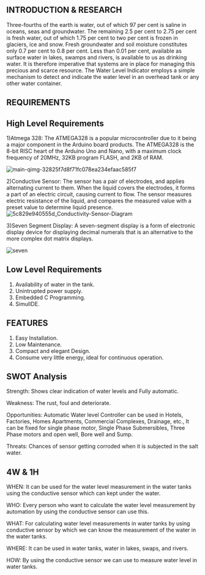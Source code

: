 ## INTRODUCTION & RESEARCH
Three-fourths of the earth is water, out of which 97 per cent is saline in oceans, seas and groundwater. The remaining 2.5 per cent to 2.75 per cent is fresh water, out of which 1.75 per cent to two per cent is frozen in glaciers, ice and snow. Fresh groundwater and soil moisture constitutes only 0.7 per cent to 0.8 per cent. Less than 0.01 per cent, available as surface water in lakes, swamps and rivers, is available to us as drinking water. It is therefore imperative that systems are in place for managing this precious and scarce resource. The Water Level Indicator employs a simple mechanism to detect and indicate the water level in an overhead tank or any other water container.

## REQUIREMENTS

## High Level Requirements
1)Atmega 328:
The ATMEGA328 is a popular microcontroller due to it being a major component in the Arduino board products. The ATMEGA328 is the 8-bit RISC heart of the Arduino Uno and Nano, with a maximum clock frequency of 20MHz, 32KB program FLASH, and 2KB of RAM.

![main-qimg-32825f7d8f71fc078ea234efaac585f7](https://user-images.githubusercontent.com/94435981/144433034-2fb6b19b-b537-4b69-a99b-3ce4d50b405d.png)

2)Conductive Sensor:
The sensor has a pair of electrodes, and applies alternating current to them. When the liquid covers the electrodes, it forms a part of an electric circuit, causing current to flow. The sensor measures electric resistance of the liquid, and compares the measured value with a preset value to determine liquid presence.
![5c829e940555d_Conductivity-Sensor-Diagram](https://user-images.githubusercontent.com/94435981/144433494-5fb3e3b7-890e-4b53-88bb-9365957e4ff8.png)

3)Seven Segment Display:
A seven-segment display is a form of electronic display device for displaying decimal numerals that is an alternative to the more complex dot matrix displays.

![seven](https://user-images.githubusercontent.com/94435981/144433716-3dbbf6ab-ed8e-4ff5-85c0-bd69e090a725.jpg)

## Low Level Requirements

1)  Availability of water in the tank.
2)  Unintrupted power supply.
3)  Embedded C Programming.
4)  SimulIDE.

## FEATURES
1)  Easy Installation.
2)  Low Maintenance.
3)  Compact and elegant Design.
4)  Consume very little energy, ideal for continuous operation.

## SWOT Analysis

Strength: Shows clear indication of water levels and Fully automatic.

Weakness: The rust, foul and deteriorate.

Opportunities: Automatic Water level Controller can be used in Hotels, Factories, Homes Apartments, Commercial Complexes, Drainage, etc., It can be fixed for single phase motor, Single Phase Submersibles, Three Phase motors and open well, Bore well and Sump.

Threats: Chances of sensor getting corroded when it is subjected in the salt water.

## 4W & 1H
WHEN:
It can be used for the water level measurement in the water tanks using the conductive sensor which can kept under the water.

WHO:
Every person who want to calculate the water level measurement by automation by using the conductive sensor can use this.

WHAT:
For calculating water level measurements in water tanks by using conductive sensor by which we can know the measurement of the water in the water tanks.

WHERE:
It can be used in water tanks, water in lakes, swaps, and rivers.

HOW:
By using the conductive sensor we can use to measure water level in water tanks.

